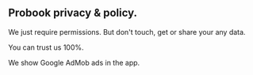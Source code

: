 ## Probook privacy & policy.

We just require permissions. But don't touch, get or share your any data.

You can trust us 100%.

We show Google AdMob ads in the app.
